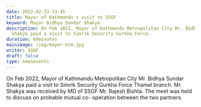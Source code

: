 ```yaml
---
date: 2022-02-23 13:45
title: Mayor of Kathmandu's visit to SSGF
keyword: Mayor Bidhya Sundar Shakya
description: On Feb 2022, Mayor of Kathmandu Metropolitan City Mr. Bidhya Sundar
  Shakya paid a visit to Simrik Security Gurkha Force.
duration: 60minutes
mainimage: /img/mayor-ktm.jpg
writer: SSGF
draft: false
type: newsevents
---
```

On Feb 2022, Mayor of Kathmandu Metropolitan City Mr. Bidhya Sundar Shakya paid a visit to Simrik Security Gurkha Force Thamel branch. Mr. Shakya was received by MD of SSGF Mr. Rajesh Bishta. The meet was held to discuss on probable mutual co- operation between the two partners.